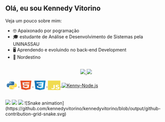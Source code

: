 ## Olá, eu sou Kennedy Vitorino

  Veja um pouco sobre mim: 
  
- 🤓  Apaixonado por pogramação
- 🎓  estudante de Análise e Desenvolvimento de Sistemas pela UNINASSAU
- 🖥️  Aprendendo e evoluindo no back-end Development
- 🌵  Nordestino

##

<div align="center">
  <a href="https://github.com/rafaballerini">
  <img height="180em" src="https://github-readme-stats.vercel.app/api?username=kennedyvitorino&show_icons=true&theme=dark&include_all_commits=true&count_private=true"/>
  <img height="180em" src="https://github-readme-stats.vercel.app/api/top-langs/?username=kennedyvitorino&layout=compact&langs_count=7&theme=dark"/>
</div>
<div style="display: inline_block"><br>
  <img align="center" alt="Kenny-Python" height="30" width="40" src="https://raw.githubusercontent.com/devicons/devicon/master/icons/python/python-original.svg">
  <img align="center" alt="Kenny-HTML" height="30" width="40" src="https://raw.githubusercontent.com/devicons/devicon/master/icons/html5/html5-original.svg">
  <img align="center" alt="Kenny-CSS" height="30" width="40" src="https://raw.githubusercontent.com/devicons/devicon/master/icons/css3/css3-original.svg">
  <img align="center" alt="Kenny-Js" height="30" width="40" src="https://raw.githubusercontent.com/devicons/devicon/master/icons/javascript/javascript-plain.svg">
  <img align="center" alt="Kenny-Node.js" height="30" width="40" src="https://cdn.jsdelivr.net/gh/devicons/devicon/icons/nodejs/nodejs-original.svg" />
</div>
                                                                                   
##
                                                                                   
<div> 
  <a href="https://instagram.com/vitorinokennedy" target="_blank"><img src="https://img.shields.io/badge/-Instagram-%23E4405F?style=for-the-badge&logo=instagram&logoColor=white" target="_blank"></a>
  <a href = "mailto:dkennyvs@gmail.com"><img src="https://img.shields.io/badge/-Gmail-%23333?style=for-the-badge&logo=gmail&logoColor=white" target="_blank"></a>
  <a href="https://www.linkedin.com/in/kennedy-vitorino-595b63238/" target="_blank"><img src="https://img.shields.io/badge/-LinkedIn-%230077B5?style=for-the-badge&logo=linkedin&logoColor=white" target="_blank"></a> 
  ![Snake animation](https://github.com/kennedyvitorino/kennedyvitorino/blob/output/github-contribution-grid-snake.svg)
</div>
